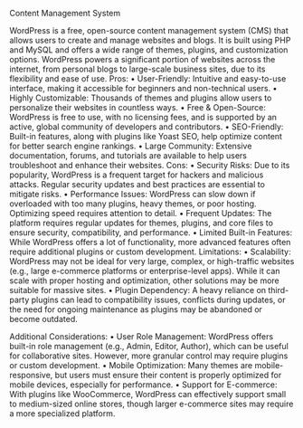 Content Management System

WordPress is a free, open-source content management system (CMS) that allows users to create and manage websites and blogs. It is built using PHP and MySQL and offers a wide range of themes, plugins, and customization options. WordPress powers a significant portion of websites across the internet, from personal blogs to large-scale business sites, due to its flexibility and ease of use.
Pros:
•	User-Friendly: Intuitive and easy-to-use interface, making it accessible for beginners and non-technical users.
•	Highly Customizable: Thousands of themes and plugins allow users to personalize their websites in countless ways.
•	Free & Open-Source: WordPress is free to use, with no licensing fees, and is supported by an active, global community of developers and contributors.
•	SEO-Friendly: Built-in features, along with plugins like Yoast SEO, help optimize content for better search engine rankings.
•	Large Community: Extensive documentation, forums, and tutorials are available to help users troubleshoot and enhance their websites.
Cons:
•	Security Risks: Due to its popularity, WordPress is a frequent target for hackers and malicious attacks. Regular security updates and best practices are essential to mitigate risks.
•	Performance Issues: WordPress can slow down if overloaded with too many plugins, heavy themes, or poor hosting. Optimizing speed requires attention to detail.
•	Frequent Updates: The platform requires regular updates for themes, plugins, and core files to ensure security, compatibility, and performance.
•	Limited Built-in Features: While WordPress offers a lot of functionality, more advanced features often require additional plugins or custom development.
Limitations:
•	Scalability: WordPress may not be ideal for very large, complex, or high-traffic websites (e.g., large e-commerce platforms or enterprise-level apps). While it can scale with proper hosting and optimization, other solutions may be more suitable for massive sites.
•	Plugin Dependency: A heavy reliance on third-party plugins can lead to compatibility issues, conflicts during updates, or the need for ongoing maintenance as plugins may be abandoned or become outdated.

Additional Considerations:
•	User Role Management: WordPress offers built-in role management (e.g., Admin, Editor, Author), which can be useful for collaborative sites. However, more granular control may require plugins or custom development.
•	Mobile Optimization: Many themes are mobile-responsive, but users must ensure their content is properly optimized for mobile devices, especially for performance.
•	Support for E-commerce: With plugins like WooCommerce, WordPress can effectively support small to medium-sized online stores, though larger e-commerce sites may require a more specialized platform.

